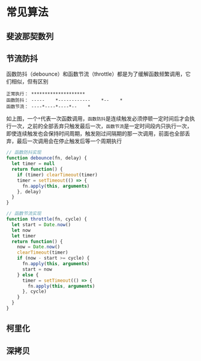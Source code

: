 # 常见算法

## 斐波那契数列

## 节流防抖

函数防抖（debounce）和函数节流（throttle）都是为了缓解函数频繁调用，它们相似，但有区别

```
正常执行： ********************
函数防抖： -----    *------------    *--    *
函数节流： ----*----*----*--    *
```

如上图，一个`*`代表一次函数调用，`函数防抖`是连续触发必须停顿一定时间后才会执行一次，之前的全部丢弃只触发最后一次，`函数节流`是一定时间段内只执行一次，即使连续触发也会保持时间周期，触发刚过间隔期的那一次调用，前面也全部丢弃，最后一次调用会在停止触发后等一个周期执行

```js
// 函数防抖实现
function debounce(fn, delay) {
  let timer = null
  return function() {
    if (timer) clearTimeout(timer)
    timer = setTimeout(() => {
      fn.apply(this, arguments)
    }, delay)
  }
}

// 函数节流实现
function throttle(fn, cycle) {
  let start = Date.now()
  let now
  let timer
  return function() {
    now = Date.now()
    clearTimeout(timer)
    if (now - start >= cycle) {
      fn.apply(this, arguments)
      start = now
    } else {
      timer = setTimeout(() => {
        fn.apply(this, arguments)
      }, cycle)
    }
  }
}
```

## 柯里化

## 深拷贝
